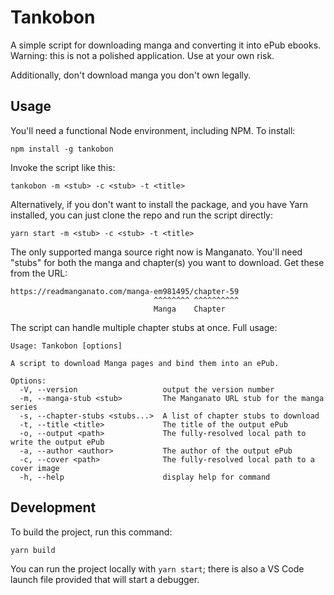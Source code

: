 # Tankobon

A simple script for downloading manga and converting it into ePub ebooks. Warning: this is not a polished application. Use at your own risk.

Additionally, don't download manga you don't own legally.

## Usage

You'll need a functional Node environment, including NPM. To install:

`npm install -g tankobon`

Invoke the script like this:

`tankobon -m <stub> -c <stub> -t <title>`

Alternatively, if you don't want to install the package, and you have Yarn installed, you can just clone the repo and run the script directly:

`yarn start -m <stub> -c <stub> -t <title>`

The only supported manga source right now is Manganato. You'll need "stubs" for both the manga and chapter(s) you want to download. Get these from the URL:

```
https://readmanganato.com/manga-em981495/chapter-59
                                ^^^^^^^^ ^^^^^^^^^^
                                Manga    Chapter
```

The script can handle multiple chapter stubs at once. Full usage:

```
Usage: Tankobon [options]

A script to download Manga pages and bind them into an ePub.

Options:
  -V, --version                   output the version number
  -m, --manga-stub <stub>         The Manganato URL stub for the manga series
  -s, --chapter-stubs <stubs...>  A list of chapter stubs to download
  -t, --title <title>             The title of the output ePub
  -o, --output <path>             The fully-resolved local path to write the output ePub
  -a, --author <author>           The author of the output ePub
  -c, --cover <path>              The fully-resolved local path to a cover image
  -h, --help                      display help for command
```

## Development

To build the project, run this command:

`yarn build`

You can run the project locally with `yarn start`; there is also a VS Code launch file provided that will start a debugger.
